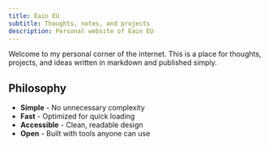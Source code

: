 ```yaml
---
title: Eain EU
subtitle: Thoughts, notes, and projects
description: Personal website of Eain EU
---
```


Welcome to my personal corner of the internet. This is a place for thoughts, projects, and ideas written in markdown and published simply.

## Philosophy

- **Simple** - No unnecessary complexity
- **Fast** - Optimized for quick loading
- **Accessible** - Clean, readable design
- **Open** - Built with tools anyone can use
